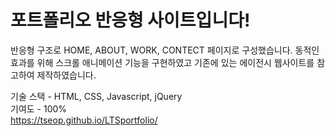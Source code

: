 # 포트폴리오 반응형 사이트입니다!

반응형 구조로 HOME, ABOUT, WORK, CONTECT 페이지로 구성했습니다.
동적인 효과를 위해 스크롤 애니메이션 기능을 구현하였고 기존에 있는 에이전시 웹사이트를 참고하여 제작하였습니다.

기술 스택 - HTML, CSS, Javascript, jQuery<br>기여도 - 100%<br>https://tseop.github.io/LTSportfolio/
